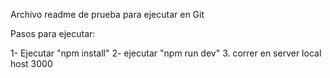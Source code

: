 Archivo readme de prueba para ejecutar en Git

Pasos para ejecutar: 

1- Ejecutar "npm install" 
2- ejecutar "npm run dev" 
3. correr en server local host 3000 

